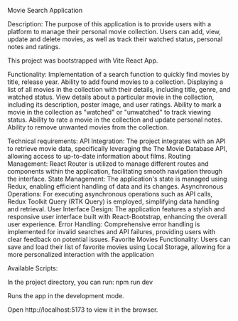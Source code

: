Movie Search Application

Description:
The purpose of this application is to provide users with a platform to manage their personal movie collection. Users can add, view, update and delete movies, as well as track their watched status, personal notes and ratings.

This project was bootstrapped with Vite React App.

Functionality:
Implementation of a search function to quickly find movies by title, release year.
Ability to add found movies to a collection.
Displaying a list of all movies in the collection with their details, including title, genre, and watched status.
View details about a particular movie in the collection, including its description, poster image, and user ratings.
Ability to mark a movie in the collection as "watched" or "unwatched" to track viewing status.
﻿﻿Ability to rate a movie in the collection and update personal notes.
﻿﻿Ability to remove unwanted movies from the collection.
  
Technical requirements:
API Integration: The project integrates with an API to retrieve movie data, specifically leveraging the The Movie Database API, allowing access to up-to-date information about films.
Routing Management: React Router is utilized to manage different routes and components within the application, facilitating smooth navigation through the interface.
State Management: The application's state is managed using Redux, enabling efficient handling of data and its changes.
Asynchronous Operations: For executing asynchronous operations such as API calls, Redux Toolkit Query (RTK Query) is employed, simplifying data handling and retrieval.
User Interface Design: The application features a stylish and responsive user interface built with React-Bootstrap, enhancing the overall user experience.
Error Handling: Comprehensive error handling is implemented for invalid searches and API failures, providing users with clear feedback on potential issues.
Favorite Movies Functionality: Users can save and load their list of favorite movies using Local Storage, allowing for a more personalized interaction with the application

Available Scripts:

In the project directory, you can run:
npm run dev

Runs the app in the development mode.

Open http://localhost:5173 to view it in the browser.
